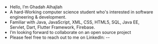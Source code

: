 - Hello, I’m Ghadah Alhajlah 
- A hard-Working computer science student who's interested in software engineering & development.
- Familiar with Java, JavaScript, XML, CSS, HTML5, SQL, Java EE, Servlet, Dart, Flutter Framework, Firebase.
- I’m looking forward to collaborate on an open source project
- Please feel free to reach out to me on LinkedIn: -- [
](https://www.linkedin.com/in/ghadah-a-64064a210)
<!---
GhadahAlhajlah/GhadahAlhajlah is a ✨ special ✨ repository because its `README.md` (this file) appears on your GitHub profile.
You can click the Preview link to take a look at your changes.
--->
